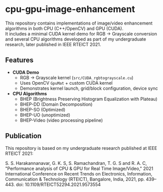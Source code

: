 # cpu-gpu-image-enhancement

This repository contains implementations of image/video enhancement algorithms in both CPU (C++/OpenCV) and GPU (CUDA).  
It includes a minimal CUDA kernel demo for RGB → Grayscale conversion and several CPU algorithms developed as part of my undergraduate research, later published in IEEE RTEICT 2021.

## Features
- **CUDA Demo**
  - RGB → Grayscale kernel (`src/CUDA_rgbtograyscale.cu`)
  - Uses OpenCV `GpuMat` + custom CUDA kernel
  - Demonstrates kernel launch, grid/block configuration, device sync
- **CPU Algorithms**
  - BHEP (Brightness Preserving Histogram Equalization with Plateau)
  - BHEP-DD (Domain Decomposition)
  - BHEP-SO (Optimized)
  - BHEP-UO (unoptimized)
  - BHEP-Video (video processing pipeline)

## Publication
This repository is based on my undergraduate research published at IEEE RTEICT 2021:

S. S. Harakannanavar, G. K. S, S. Ramachandran, T. G. S and R. A. C, "Performance analysis of CPU & GPU for Real Time Image/Video," 2021 International Conference on Recent Trends on Electronics, Information, Communication & Technology (RTEICT), Bangalore, India, 2021, pp. 439–443. doi: 10.1109/RTEICT52294.2021.9573554
